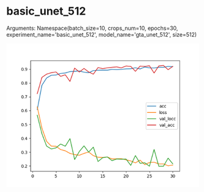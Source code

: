 # basic_unet_512
Arguments: Namespace(batch_size=10, crops_num=10, epochs=30, experiment_name='basic_unet_512', model_name='gta_unet_512', size=512)

![plot](plot.png)
